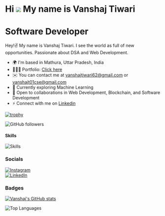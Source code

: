 # Hi ![](https://user-images.githubusercontent.com/18350557/176309783-0785949b-9127-417c-8b55-ab5a4333674e.gif) My name is Vanshaj Tiwari       
            
# Software Developer
   
Hey!✌️ My name is Vanshaj Tiwari. I see the world as full of new opportunities. Passionate about DSA and Web Development.    
  
* 🌍  I'm based in Mathura, Uttar Pradesh, India  
* 👨🏻‍💻  Portfolio: [Click here](https://igiportofolio.netlify.app/)  
* ✉️  You can contact me at [vanshajtiwari62@gmail.com](mailto:vanshajtiwari62@gmail.com) or [vanshajt01cse@gmail.com](mailto:vanshajt01cse@gmail.com)
* 🧠  Currently exploring Machine Learning  
* 🤝  Open to collaborations in Web Development, Blockchain, and Software Development  
* ⚡  Connect with me on [Linkedin](hhttps://www.linkedin.com/in/vanshaj-tiwari-71b0a11ba )


[![trophy](https://github-profile-trophy.vercel.app/?username=VanshajTiwari&theme=onedark)](https://github.com/ryo-ma/github-profile-trophy)

![GitHub followers](https://img.shields.io/github/followers/VanshajTiwari?logo=github&style=for-the-badge&color=0891b2&labelColor=1c1917) 

#### Skills

![Skills](https://skillicons.dev/icons?i=aws,git,react,html,css,js,nodejs,express,mongodb,eclipse,bootstrap,kali,java,linux,mysql,nextjs,npm,postman,ts,py,redis,redux,vite,yarn,docker,c,vscode,codepen,vercel,sklearn,supabase,stackoverflow,pycharm,pug,babel,bash,postgres,ipfs)

### Socials
  
[![Instagram](https://img.shields.io/badge/Instagram-E4405F?style=for-the-badge&logo=instagram&logoColor=white)](http://www.instagram.com/vanshajt01)  
[![LinkedIn](https://img.shields.io/badge/LinkedIn-0077B5?style=for-the-badge&logo=linkedin&logoColor=white)](https://www.linkedin.com/in/vanshaj-tiwari-71b0a11ba)

### Badges


[![Vanshaj's GitHub stats](https://github-readme-stats.vercel.app/api?username=vanshajtiwari)](https://github.com/vanshajtiwari/vanshajtiwari/readme.md)

![Top Languages](https://github-readme-stats.vercel.app/api/top-langs/?username=VanshajTiwari&langs_count=10&title_color=0891b2&text_color=ffffff&icon_color=0891b2&bg_color=1c1917&hide_border=true&locale=en&custom_title=Top%20Languages)
